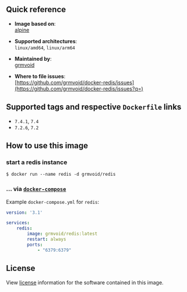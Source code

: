 ## Quick reference
- **Image based on**:   
  [alpine](https://hub.docker.com/_/alpine)

- **Supported architectures**:    
  `linux/amd64`, `linux/arm64`

- **Maintained by**:  
  [grmvoid](https://github.com/grmvoid)

- **Where to file issues**:    
  [https://github.com/grmvoid/docker-redis/issues](https://github.com/grmvoid/docker-redis/issues?q=)

## Supported tags and respective `Dockerfile` links

- `7.4.1`, `7.4`
- `7.2.6`, `7.2`

## How to use this image

### start a redis instance

```console
$ docker run --name redis -d grmvoid/redis
```

### ... via [`docker-compose`](https://github.com/docker/compose)
Example `docker-compose.yml` for `redis`:

```yaml
version: '3.1'

services:
    redis:
        image: grmvoid/redis:latest
        restart: always
        ports:
            - "6379:6379"
```

## License

View [license](https://redis.io/docs/about/license/) information for the software contained in this image.
